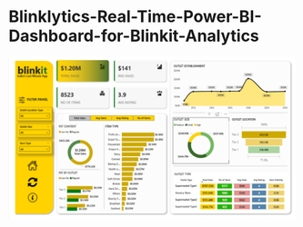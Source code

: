 # Blinklytics-Real-Time-Power-BI-Dashboard-for-Blinkit-Analytics


![Overall Dashboard](Dashboard.png)
